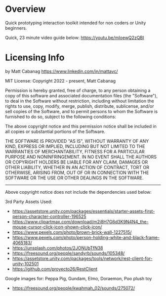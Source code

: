 # Overview
Quick prototyping interaction toolkit intended for non coders or Unity beginners.

Quick, 23 minute video guide below: https://youtu.be/mIoewQ2zQBI

# Licensing Info
by Matt Cabanag https://www.linkedin.com/in/mattavc/

MIT License:
Copyright 2022 - present, Matt Cabanag

Permission is hereby granted, free of charge, to any person obtaining a copy of this software and associated documentation files (the "Software"), to deal in the Software without restriction, including without limitation the rights to use, copy, modify, merge, publish, distribute, sublicense, and/or sell copies of the Software, and to permit persons to whom the Software is furnished to do so, subject to the following conditions:

The above copyright notice and this permission notice shall be included in all copies or substantial portions of the Software.

THE SOFTWARE IS PROVIDED "AS IS", WITHOUT WARRANTY OF ANY KIND, EXPRESS OR IMPLIED, INCLUDING BUT NOT LIMITED TO THE WARRANTIES OF MERCHANTABILITY, FITNESS FOR A PARTICULAR PURPOSE AND NONINFRINGEMENT. IN NO EVENT SHALL THE AUTHORS OR COPYRIGHT HOLDERS BE LIABLE FOR ANY CLAIM, DAMAGES OR OTHER LIABILITY, WHETHER IN AN ACTION OF CONTRACT, TORT OR OTHERWISE, ARISING FROM, OUT OF OR IN CONNECTION WITH THE SOFTWARE OR THE USE OR OTHER DEALINGS IN THE SOFTWARE.

-----
Above copyright notice does not include the dependencies used below:

3rd Party Assets Used:
* https://assetstore.unity.com/packages/essentials/starter-assets-first-person-character-controller-196525
* https://www.clipartmax.com/download/m2i8H7G6d3K9N4N4_the-mouse-cursor-click-icon-shown-click-icon/
* https://www.pexels.com/photo/brown-brick-wall-1227515/
* https://www.pexels.com/photo/person-holding-white-and-black-frame-4065183/
* https://unsplash.com/photos/2JONUbTfN38
* https://freesound.org/people/sandyrb/sounds/105348/
* https://assetstore.unity.com/packages/tools/network/rest-client-for-unity-102501
* https://github.com/proyecto26/RestClient

Google images for:
Peppa Pig, Gundam, Elmo, Doraemon, Poo plush toy
* https://freesound.org/people/kwahmah_02/sounds/275072/
